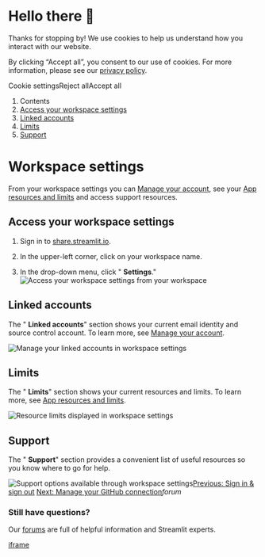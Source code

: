 # Hello there 👋

Thanks for stopping by! We use cookies to help us understand how you interact with our website.

By clicking “Accept all”, you consent to our use of cookies. For more information, please see our [privacy policy](https://docs.streamlit.io/deploy/streamlit-community-cloud/manage-your-account/www.streamlit.io/privacy-policy).

Cookie settingsReject allAccept all

1. Contents
2. [Access your workspace settings](https://docs.streamlit.io/deploy/streamlit-community-cloud/manage-your-account/workspace-settings#access-your-workspace-settings)
3. [Linked accounts](https://docs.streamlit.io/deploy/streamlit-community-cloud/manage-your-account/workspace-settings#linked-accounts)
4. [Limits](https://docs.streamlit.io/deploy/streamlit-community-cloud/manage-your-account/workspace-settings#limits)
5. [Support](https://docs.streamlit.io/deploy/streamlit-community-cloud/manage-your-account/workspace-settings#support)

# Workspace settings

From your workspace settings you can [Manage your account](https://docs.streamlit.io/deploy/streamlit-community-cloud/manage-your-account), see your [App resources and limits](https://docs.streamlit.io/deploy/streamlit-community-cloud/manage-your-app#app-resources-and-limits) and access support resources.

## Access your workspace settings

1. Sign in to [share.streamlit.io](https://share.streamlit.io/).

2. In the upper-left corner, click on your workspace name.

3. In the drop-down menu, click " **Settings**."
![Access your workspace settings from your workspace](https://docs.streamlit.io/images/streamlit-community-cloud/account-settings-header.png)

## Linked accounts

The " **Linked accounts**" section shows your current email identity and source control account. To learn more, see [Manage your account](https://docs.streamlit.io/deploy/streamlit-community-cloud/manage-your-account).

![Manage your linked accounts in workspace settings](https://docs.streamlit.io/images/streamlit-community-cloud/workspace-settings-linked-accounts.png)

## Limits

The " **Limits**" section shows your current resources and limits. To learn more, see [App resources and limits](https://docs.streamlit.io/deploy/streamlit-community-cloud/manage-your-app#app-resources-and-limits).

![Resource limits displayed in workspace settings](https://docs.streamlit.io/images/streamlit-community-cloud/workspace-settings-limits.png)

## Support

The " **Support**" section provides a convenient list of useful resources so you know where to go for help.

![Support options available through workspace settings](https://docs.streamlit.io/images/streamlit-community-cloud/workspace-settings-support.png)[Previous: Sign in & sign out](https://docs.streamlit.io/deploy/streamlit-community-cloud/manage-your-account/sign-in-sign-out) [Next: Manage your GitHub connection](https://docs.streamlit.io/deploy/streamlit-community-cloud/manage-your-account/manage-your-github-connection)_forum_

### Still have questions?

Our [forums](https://discuss.streamlit.io/) are full of helpful information and Streamlit experts.

[iframe](https://www.google.com/recaptcha/enterprise/anchor?ar=1&k=6Lck4YwlAAAAAEIE1hR--varWp0qu9F-8-emQn2v&co=aHR0cHM6Ly9kb2NzLnN0cmVhbWxpdC5pbzo0NDM.&hl=en&v=J79K9xgfxwT6Syzx-UyWdD89&size=invisible&cb=ek8fo6cvpe9i)